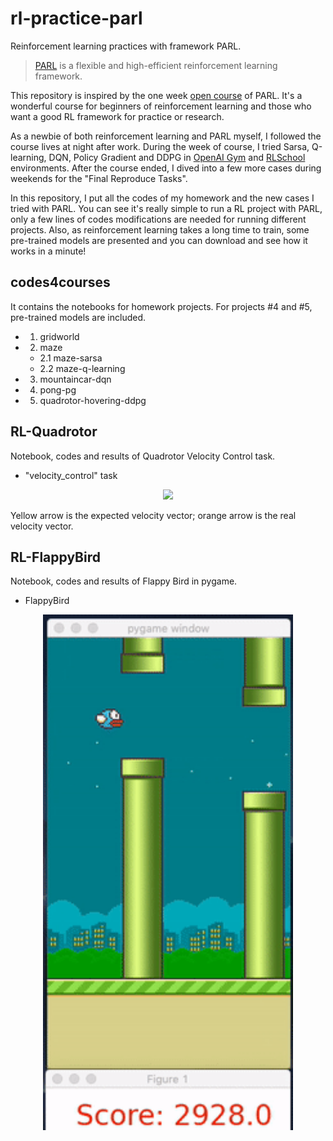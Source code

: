 # rl-practice-parl
Reinforcement learning practices with framework PARL.

> [PARL](https://github.com/PaddlePaddle/PARL) is a flexible and high-efficient reinforcement learning framework.

This repository is inspired by the one week [open course](https://aistudio.baidu.com/aistudio/education/group/info/1335)
of PARL. It's a wonderful course for beginners of reinforcement learning and those who want a good RL framework for 
practice or research.

As a newbie of both reinforcement learning and PARL myself, I followed the course lives at night after work. During the
week of course, I tried Sarsa, Q-learning, DQN, Policy Gradient and DDPG in [OpenAI Gym](https://gym.openai.com/) and 
[RLSchool](https://github.com/PaddlePaddle/RLSchool) environments. After the course ended, I dived into a few more 
cases during weekends for the "Final Reproduce Tasks".

In this repository, I put all the codes of my homework and the new cases I tried with PARL. You can see it's really
simple to run a RL project with PARL, only a few lines of codes modifications are needed for running different projects.
Also, as reinforcement learning takes a long time to train, some pre-trained models are presented and you can download
and see how it works in a minute!

## codes4courses
It contains the notebooks for homework projects. For projects #4 and #5, pre-trained models are included.
- 1. gridworld
- 2. maze 
    - 2.1 maze-sarsa 
    - 2.2 maze-q-learning 
- 3. mountaincar-dqn 
- 4. pong-pg
- 5. quadrotor-hovering-ddpg

## RL-Quadrotor
Notebook, codes and results of Quadrotor Velocity Control task.

- "velocity_control" task

<div align="center"><img src="./RL-Quadrotor/demo_velocity_control.gif" width="400"/></div>

Yellow arrow is the expected velocity vector; orange arrow is the real velocity vector.

## RL-FlappyBird
Notebook, codes and results of Flappy Bird in pygame.

- FlappyBird

<div align="center"><img src="./RL-FlappyBird/demo_flappybird.gif" width="400"/></div>